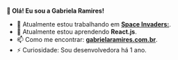 **👋 Olá! Eu sou a Gabriela Ramires!**

- 🔭 Atualmente estou trabalhando em [**Space Invaders:**](https://serimar.epizy.com/).
- 🌱 Atualmente estou aprendendo **React.js**.
- 📫 Como me encontrar: [**gabrielaramires.com.br**](https://gabrielaramires.com.br/).
- ⚡ Curiosidade: Sou desenvolvedora há 1 ano.
